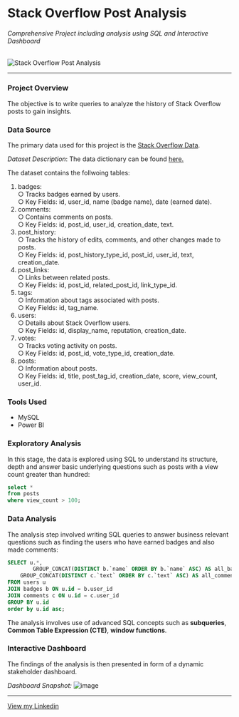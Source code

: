 # Stack Overflow Post Analysis
###### Comprehensive Project including analysis using SQL and Interactive Dashboard

![Stack Overflow Post Analysis](https://github.com/user-attachments/assets/ccb30bea-028c-4f9b-ac90-0ad31dcb981f)
___

### Project Overview

The objective is to write queries to analyze the history of Stack Overflow posts to gain insights.

### Data Source
The primary data used for this project is the [Stack Overflow Data](https://www.kaggle.com/datasets/stackoverflow/stackoverflow/data?select=post_history).

*Dataset Description*: 
The data dictionary can be found [here.](https://meta.stackexchange.com/questions/2677/database-schema-documentation-for-the-public-data-dump-and-sede)

The dataset contains the follwoing tables:<br>

1. badges:<br>
 ○ Tracks badges earned by users.<br>
 ○ Key Fields: id, user_id, name (badge name), date (earned date).<br>
2. comments:<br>
 ○ Contains comments on posts.<br>
 ○ Key Fields: id, post_id, user_id, creation_date, text.<br>
3. post_history:<br>
 ○ Tracks the history of edits, comments, and other changes made to posts.<br>
 ○ Key Fields: id, post_history_type_id, post_id, user_id, text, creation_date.<br>
4. post_links:<br>
○ Links between related posts.<br>
○ Key Fields: id, post_id, related_post_id, link_type_id.<br>
5. tags:<br>
○ Information about tags associated with posts.<br>
○ Key Fields: id, tag_name.<br>
6. users:<br>
○ Details about Stack Overflow users.<br>
○ Key Fields: id, display_name, reputation, creation_date.<br>
7. votes:<br>
○ Tracks voting activity on posts.<br>
○ Key Fields: id, post_id, vote_type_id, creation_date.<br>
8. posts:<br>
○ Information about posts.<br>
○ Key Fields: id, title, post_tag_id, creation_date, score, view_count, user_id.<br>
 
### Tools Used

- MySQL
- Power BI

### Exploratory Analysis
In this stage, the data is explored using SQL to understand its structure, depth and answer basic underlying questions such as posts with a view count greater than hundred:

```sql
select *
from posts 
where view_count > 100;
```

### Data Analysis
The analysis step involved writing SQL queries to answer business relevant questions such as finding the users who have earned badges and also made comments:
```sql
SELECT u.*,
		GROUP_CONCAT(DISTINCT b.`name` ORDER BY b.`name` ASC) AS all_badges, 
    GROUP_CONCAT(DISTINCT c.`text` ORDER BY c.`text` ASC) AS all_comments
FROM users u
JOIN badges b ON u.id = b.user_id
JOIN comments c ON u.id = c.user_id
GROUP BY u.id
order by u.id asc;	
```

The analysis involves use of advanced SQL concepts such as **subqueries**, **Common Table Expression (CTE)**, **window functions**.

### Interactive Dashboard
The findings of the analysis is then presented in form of a dynamic stakeholder dashboard.

*Dashboard Snapshot:*
![image](https://github.com/user-attachments/assets/b8ebc57c-5ed0-4d9f-8c94-58510582402d)

___

[View my Linkedin](https://www.linkedin.com/in/mohammadtaha-businessanalytics/)


